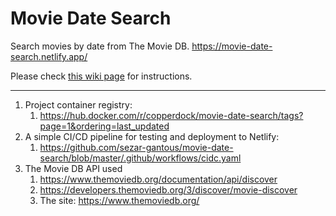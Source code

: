 # Movie Date Search

Search movies by date from The Movie DB.
https://movie-date-search.netlify.app/

Please check [this wiki page](https://github.com/sezar-gantous/movie-date-search/wiki/Local-Setup) for instructions.

---

1. Project container registry:
   1. https://hub.docker.com/r/copperdock/movie-date-search/tags?page=1&ordering=last_updated
1. A simple CI/CD pipeline for testing and deployment to Netlify:
   1. https://github.com/sezar-gantous/movie-date-search/blob/master/.github/workflows/cidc.yaml
1. The Movie DB API used
   1. https://www.themoviedb.org/documentation/api/discover
   1. https://developers.themoviedb.org/3/discover/movie-discover
   1. The site: https://www.themoviedb.org/
